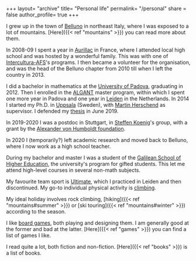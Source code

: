 +++
layout= "archive"
title= "Personal life"
permalink= "/personal"
share = false
author_profile= true
+++

I grew up in the town of [Belluno](https://wikipedia.org/wiki/Belluno) in northeast Italy, where I was exposed to a lot of mountains. 
[Here]({{< ref "mountains" >}}) you can read more about them. 

In 2008-09 I spent a year in [Aurillac](https://wikipedia.org/wiki/Aurillac) in France, where I attended local high school and was hosted by a wonderful family. This was with one of [Intercultura-AFS](https://wikipedia.org/wiki/AFS_Intercultural_Programs)'s programs. I then became a volunteer for the organisation, and was the head of the Belluno chapter from 2010 till when I left the country in 2013.

I did a bachelor in mathematics at the [University of Padova](https://www.math.unipd.it/en/), graduating in 2012. Then I enrolled in the [ALGANT](http://algant.eu/index.php) master program, within which I spent one more year in Padova and one year in [Leiden](https://www.universiteitleiden.nl/en/science/mathematics) in the Netherlands. 
In 2014 I started my Ph.D. in [Uppsala](http://www.math.uu.se/?languageId=1) (Sweden), with [Martin Herschend](http://www2.math.uu.se/~martinh/) as supervisor. I defended my [thesis](/files/thesis.pdf) in June 2019.

In 2019-2020 I was a postdoc in Stuttgart, in [Steffen Koenig](https://pnp.mathematik.uni-stuttgart.de/iaz/iaz1/Koenig/index.html)'s group, with a grant by the [Alexander von Humboldt foundation](https://www.humboldt-foundation.de/web/home.html). 

In 2020 I (temporarily?) left academic research and moved back to Belluno, where I now work as a high school teacher.

During my bachelor and master I was a student of the [Galilean School of Higher Education](http://www.unipd-scuolagalileiana.it/en/content/galilean-school), the university's program for gifted students. This let me attend high-level courses in several non-math subjects.

My favourite team sport is [Ultimate](https://en.wikipedia.org/wiki/Ultimate_(sport)), which I practiced in Leiden and then discontinued. My go-to individual physical activity is [climbing](https://en.wikipedia.org/wiki/Climbing).

My ideal holiday involves rock climbing, [hiking]({{< ref "mountains#summer" >}}) or [ski touring]({{< ref "mountains#winter" >}}) according to the season.

I like [board games](https://boardgamegeek.com/), both playing and designing them. I am generally good at the former and bad at the latter. [Here]({{< ref "games" >}}) you can find a list of games I like.

I read quite a lot, both fiction and non-fiction. [Here]({{< ref "books" >}}) is a list of books.



